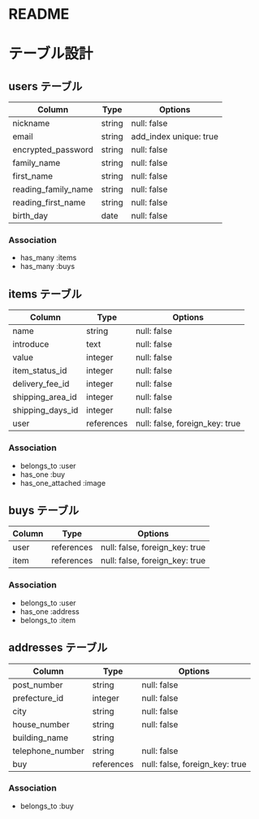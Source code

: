 # README
# テーブル設計

## users テーブル

| Column              | Type    | Options                |
| ------------------- | ------- | ---------------------- |
| nickname            | string  | null: false            |
| email               | string  | add_index unique: true |
| encrypted_password  | string  | null: false            |
| family_name         | string  | null: false            |
| first_name          | string  | null: false            |
| reading_family_name | string  | null: false            |
| reading_first_name  | string  | null: false            |
| birth_day           | date    | null: false            |


### Association
- has_many :items
- has_many :buys

## items テーブル

| Column           | Type       | Options                        |
| ---------------- | ---------- | -------------------------------|
| name             | string     | null: false                    |
| introduce        | text       | null: false                    |
| value            | integer    | null: false                    |
| item_status_id   | integer    | null: false                    |
| delivery_fee_id  | integer    | null: false                    |
| shipping_area_id | integer    | null: false                    |
| shipping_days_id | integer    | null: false                    |
| user             | references | null: false, foreign_key: true |

### Association
- belongs_to :user
- has_one :buy
- has_one_attached :image


## buys テーブル

| Column | Type       | Options                        |
| ------ | ---------- | ------------------------------ |
| user   | references | null: false, foreign_key: true |
| item   | references | null: false, foreign_key: true |

### Association
- belongs_to :user
- has_one :address
- belongs_to :item

## addresses テーブル

| Column           | Type       | Options                        |
| -----------------| ---------- | -------------------------------|
| post_number      | string     | null: false                    |
| prefecture_id    | integer    | null: false                    |
| city             | string     | null: false                    |
| house_number     | string     | null: false                    |
| building_name    | string     |                                |
| telephone_number | string     | null: false                    |
| buy              | references | null: false, foreign_key: true |

### Association
- belongs_to :buy